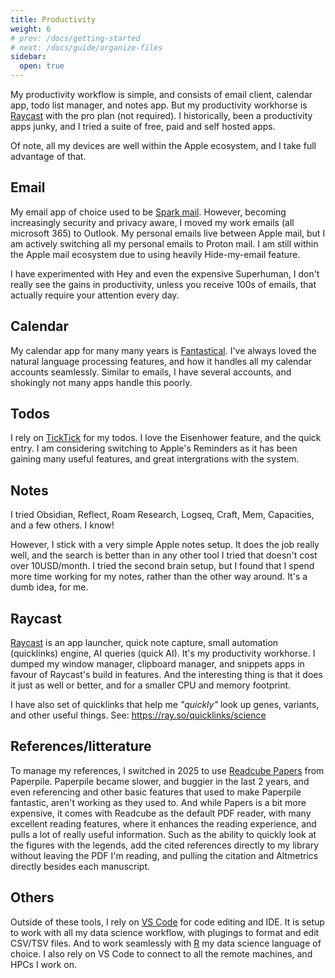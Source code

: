 ```yaml
---
title: Productivity
weight: 6
# prev: /docs/getting-started
# next: /docs/guide/organize-files
sidebar:
  open: true
---
```


My productivity workflow is simple, and consists of email client, calendar app, todo list manager, and notes app. But my productivity workhorse is [Raycast](https://www.raycast.com/) with the pro plan (not required). I historically, been a productivity apps junky, and I tried a suite of free, paid and self hosted apps.

Of note, all my devices are well within the Apple ecosystem, and I take full advantage of that.

## Email

My email app of choice used to be [Spark mail](https://sparkmailapp.com/). However, becoming increasingly security and privacy aware, I moved my work emails (all microsoft 365) to Outlook. My personal emails live between Apple mail, but I am actively switching all my personal emails to Proton mail. I am still within the Apple mail ecosystem due to using heavily Hide-my-email feature.

I have experimented with Hey and even the expensive Superhuman, I don't really see the gains in productivity, unless you receive 100s of emails, that actually require your attention every day.

## Calendar

My calendar app for many many years is [Fantastical](https://flexibits.com/fantastical). I've always loved the natural language processing features, and how it handles all my calendar accounts seamlessly. Similar to emails, I have several accounts, and shokingly not many apps handle this poorly.

## Todos

I rely on [TickTick](https://ticktick.com/) for my todos. I love the Eisenhower feature, and the quick entry. I am considering switching to Apple's Reminders as it has been gaining many useful features, and great intergrations with the system.

## Notes

I tried Obsidian, Reflect, Roam Research, Logseq, Craft, Mem, Capacities, and a few others. I know!

However, I stick with a very simple Apple notes setup. It does the job really well, and the search is better than in any other tool I tried that doesn't cost over 10USD/month. I tried the second brain setup, but I found that I spend more time working for my notes, rather than the other way around. It's a dumb idea, for me.

## Raycast

[Raycast](https://www.raycast.com/) is an app launcher, quick note capture, small automation (quicklinks) engine, AI queries (quick AI). It's my productivity workhorse. I dumped my window manager, clipboard manager, and snippets apps in favour of Raycast's build in features. And the interesting thing is that it does it just as well or better, and for a smaller CPU and memory footprint.

I have also set of quicklinks that help me *"quickly"* look up genes, variants, and other useful things. See: https://ray.so/quicklinks/science 

## References/litterature

To manage my references, I switched in 2025 to use [Readcube Papers](https://www.papersapp.com/) from Paperpile. Paperpile became slower, and buggier in the last 2 years, and even referencing and other basic features that used to make Paperpile fantastic, aren't working as they used to. And while Papers is a bit more expensive, it comes with Readcube as the default PDF reader, with many excellent reading features, where it enhances the reading experience, and pulls a lot of really useful information. Such as the ability to quickly look at the figures with the legends, add the cited references directly to my library without leaving the PDF I'm reading, and pulling the citation and Altmetrics directly besides each manuscript.

## Others

Outside of these tools, I rely on [VS Code](https://code.visualstudio.com/) for code editing and IDE. It is setup to work with all my data science workflow, with plugings to format and edit CSV/TSV files. And to work seamlessly with [R](https://www.r-project.org/) my data science language of choice. I also rely on VS Code to connect to all the remote machines, and HPCs I work on.
